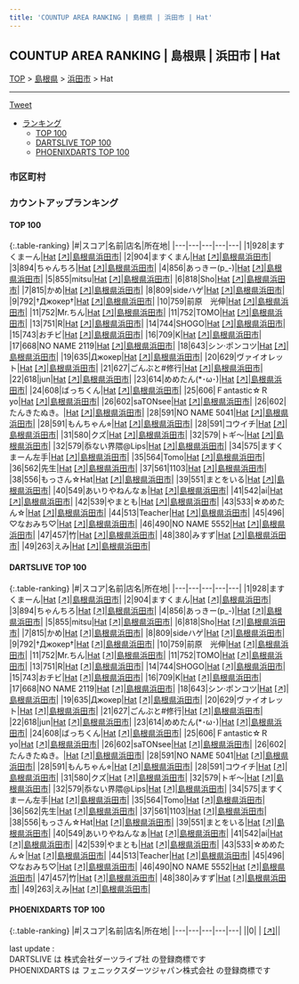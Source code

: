 ```yaml
---
title: 'COUNTUP AREA RANKING | 島根県 | 浜田市 | Hat'
---
```

## COUNTUP AREA RANKING | 島根県 | 浜田市 | Hat

[TOP](/darts/rank/) > [島根県](/darts/rank/島根県/) > [浜田市](/darts/rank/島根県/浜田市/) > Hat

___

<a href="https://twitter.com/share?ref_src=twsrc%5Etfw" data-text="COUNTUP AREA RANKING | 島根県浜田市Hat" class="twitter-share-button" data-hashtags="DARTSLIVE,PHOENIXDARTS,darts,ダーツ" data-show-count="false">Tweet</a>

* [ランキング](#カウントアップランキング)
    * [TOP 100](#top-100)
    * [DARTSLIVE TOP 100](#dartslive-top-100)
    * [PHOENIXDARTS TOP 100](#phoenixdarts-top-100)

### 市区町村

<ul>

</ul>

### カウントアップランキング

#### TOP 100



{:.table-ranking}
|#|スコア|名前|店名|所在地|
|---|---|---|---|---|
|1|928|<span class="rank-name-dl">ますくまーん</span>|<a href="/darts/rank/shops/c84312fd215c1f92fec1ae84bb28bd87.html">Hat</a> <a href="https://search.dartslive.com/jp/shop/c84312fd215c1f92fec1ae84bb28bd87">[↗]</a>|<a href="/darts/rank/島根県/浜田市">島根県浜田市</a>|
|2|904|<span class="rank-name-dl">ますくまん</span>|<a href="/darts/rank/shops/c84312fd215c1f92fec1ae84bb28bd87.html">Hat</a> <a href="https://search.dartslive.com/jp/shop/c84312fd215c1f92fec1ae84bb28bd87">[↗]</a>|<a href="/darts/rank/島根県/浜田市">島根県浜田市</a>|
|3|894|<span class="rank-name-dl">ちゃんちろ</span>|<a href="/darts/rank/shops/c84312fd215c1f92fec1ae84bb28bd87.html">Hat</a> <a href="https://search.dartslive.com/jp/shop/c84312fd215c1f92fec1ae84bb28bd87">[↗]</a>|<a href="/darts/rank/島根県/浜田市">島根県浜田市</a>|
|4|856|<span class="rank-name-dl">あっきー(p_-)</span>|<a href="/darts/rank/shops/c84312fd215c1f92fec1ae84bb28bd87.html">Hat</a> <a href="https://search.dartslive.com/jp/shop/c84312fd215c1f92fec1ae84bb28bd87">[↗]</a>|<a href="/darts/rank/島根県/浜田市">島根県浜田市</a>|
|5|855|<span class="rank-name-dl">mitsu</span>|<a href="/darts/rank/shops/c84312fd215c1f92fec1ae84bb28bd87.html">Hat</a> <a href="https://search.dartslive.com/jp/shop/c84312fd215c1f92fec1ae84bb28bd87">[↗]</a>|<a href="/darts/rank/島根県/浜田市">島根県浜田市</a>|
|6|818|<span class="rank-name-dl">Sho</span>|<a href="/darts/rank/shops/c84312fd215c1f92fec1ae84bb28bd87.html">Hat</a> <a href="https://search.dartslive.com/jp/shop/c84312fd215c1f92fec1ae84bb28bd87">[↗]</a>|<a href="/darts/rank/島根県/浜田市">島根県浜田市</a>|
|7|815|<span class="rank-name-dl">かめ</span>|<a href="/darts/rank/shops/c84312fd215c1f92fec1ae84bb28bd87.html">Hat</a> <a href="https://search.dartslive.com/jp/shop/c84312fd215c1f92fec1ae84bb28bd87">[↗]</a>|<a href="/darts/rank/島根県/浜田市">島根県浜田市</a>|
|8|809|<span class="rank-name-dl">sideハゲ</span>|<a href="/darts/rank/shops/c84312fd215c1f92fec1ae84bb28bd87.html">Hat</a> <a href="https://search.dartslive.com/jp/shop/c84312fd215c1f92fec1ae84bb28bd87">[↗]</a>|<a href="/darts/rank/島根県/浜田市">島根県浜田市</a>|
|9|792|<span class="rank-name-dl">†Джокер†</span>|<a href="/darts/rank/shops/c84312fd215c1f92fec1ae84bb28bd87.html">Hat</a> <a href="https://search.dartslive.com/jp/shop/c84312fd215c1f92fec1ae84bb28bd87">[↗]</a>|<a href="/darts/rank/島根県/浜田市">島根県浜田市</a>|
|10|759|<span class="rank-name-dl">前原　光伸</span>|<a href="/darts/rank/shops/c84312fd215c1f92fec1ae84bb28bd87.html">Hat</a> <a href="https://search.dartslive.com/jp/shop/c84312fd215c1f92fec1ae84bb28bd87">[↗]</a>|<a href="/darts/rank/島根県/浜田市">島根県浜田市</a>|
|11|752|<span class="rank-name-dl">Mr.ちん</span>|<a href="/darts/rank/shops/c84312fd215c1f92fec1ae84bb28bd87.html">Hat</a> <a href="https://search.dartslive.com/jp/shop/c84312fd215c1f92fec1ae84bb28bd87">[↗]</a>|<a href="/darts/rank/島根県/浜田市">島根県浜田市</a>|
|11|752|<span class="rank-name-dl">TOMO</span>|<a href="/darts/rank/shops/c84312fd215c1f92fec1ae84bb28bd87.html">Hat</a> <a href="https://search.dartslive.com/jp/shop/c84312fd215c1f92fec1ae84bb28bd87">[↗]</a>|<a href="/darts/rank/島根県/浜田市">島根県浜田市</a>|
|13|751|<span class="rank-name-dl">R</span>|<a href="/darts/rank/shops/c84312fd215c1f92fec1ae84bb28bd87.html">Hat</a> <a href="https://search.dartslive.com/jp/shop/c84312fd215c1f92fec1ae84bb28bd87">[↗]</a>|<a href="/darts/rank/島根県/浜田市">島根県浜田市</a>|
|14|744|<span class="rank-name-dl">SHOGO</span>|<a href="/darts/rank/shops/c84312fd215c1f92fec1ae84bb28bd87.html">Hat</a> <a href="https://search.dartslive.com/jp/shop/c84312fd215c1f92fec1ae84bb28bd87">[↗]</a>|<a href="/darts/rank/島根県/浜田市">島根県浜田市</a>|
|15|743|<span class="rank-name-dl">おチビ</span>|<a href="/darts/rank/shops/c84312fd215c1f92fec1ae84bb28bd87.html">Hat</a> <a href="https://search.dartslive.com/jp/shop/c84312fd215c1f92fec1ae84bb28bd87">[↗]</a>|<a href="/darts/rank/島根県/浜田市">島根県浜田市</a>|
|16|709|<span class="rank-name-dl">K</span>|<a href="/darts/rank/shops/c84312fd215c1f92fec1ae84bb28bd87.html">Hat</a> <a href="https://search.dartslive.com/jp/shop/c84312fd215c1f92fec1ae84bb28bd87">[↗]</a>|<a href="/darts/rank/島根県/浜田市">島根県浜田市</a>|
|17|668|<span class="rank-name-dl">NO NAME 2119</span>|<a href="/darts/rank/shops/c84312fd215c1f92fec1ae84bb28bd87.html">Hat</a> <a href="https://search.dartslive.com/jp/shop/c84312fd215c1f92fec1ae84bb28bd87">[↗]</a>|<a href="/darts/rank/島根県/浜田市">島根県浜田市</a>|
|18|643|<span class="rank-name-dl">シン·ポンコツ</span>|<a href="/darts/rank/shops/c84312fd215c1f92fec1ae84bb28bd87.html">Hat</a> <a href="https://search.dartslive.com/jp/shop/c84312fd215c1f92fec1ae84bb28bd87">[↗]</a>|<a href="/darts/rank/島根県/浜田市">島根県浜田市</a>|
|19|635|<span class="rank-name-dl">Джокер</span>|<a href="/darts/rank/shops/c84312fd215c1f92fec1ae84bb28bd87.html">Hat</a> <a href="https://search.dartslive.com/jp/shop/c84312fd215c1f92fec1ae84bb28bd87">[↗]</a>|<a href="/darts/rank/島根県/浜田市">島根県浜田市</a>|
|20|629|<span class="rank-name-dl">ヴァイオレット</span>|<a href="/darts/rank/shops/c84312fd215c1f92fec1ae84bb28bd87.html">Hat</a> <a href="https://search.dartslive.com/jp/shop/c84312fd215c1f92fec1ae84bb28bd87">[↗]</a>|<a href="/darts/rank/島根県/浜田市">島根県浜田市</a>|
|21|627|<span class="rank-name-dl">ごんぶと#修行</span>|<a href="/darts/rank/shops/c84312fd215c1f92fec1ae84bb28bd87.html">Hat</a> <a href="https://search.dartslive.com/jp/shop/c84312fd215c1f92fec1ae84bb28bd87">[↗]</a>|<a href="/darts/rank/島根県/浜田市">島根県浜田市</a>|
|22|618|<span class="rank-name-dl">jun</span>|<a href="/darts/rank/shops/c84312fd215c1f92fec1ae84bb28bd87.html">Hat</a> <a href="https://search.dartslive.com/jp/shop/c84312fd215c1f92fec1ae84bb28bd87">[↗]</a>|<a href="/darts/rank/島根県/浜田市">島根県浜田市</a>|
|23|614|<span class="rank-name-dl">めめたん(*･ω･)</span>|<a href="/darts/rank/shops/c84312fd215c1f92fec1ae84bb28bd87.html">Hat</a> <a href="https://search.dartslive.com/jp/shop/c84312fd215c1f92fec1ae84bb28bd87">[↗]</a>|<a href="/darts/rank/島根県/浜田市">島根県浜田市</a>|
|24|608|<span class="rank-name-dl">ばっちくん</span>|<a href="/darts/rank/shops/c84312fd215c1f92fec1ae84bb28bd87.html">Hat</a> <a href="https://search.dartslive.com/jp/shop/c84312fd215c1f92fec1ae84bb28bd87">[↗]</a>|<a href="/darts/rank/島根県/浜田市">島根県浜田市</a>|
|25|606|<span class="rank-name-dl">Ｆantastic☆Ｒyo</span>|<a href="/darts/rank/shops/c84312fd215c1f92fec1ae84bb28bd87.html">Hat</a> <a href="https://search.dartslive.com/jp/shop/c84312fd215c1f92fec1ae84bb28bd87">[↗]</a>|<a href="/darts/rank/島根県/浜田市">島根県浜田市</a>|
|26|602|<span class="rank-name-dl">saTONsee</span>|<a href="/darts/rank/shops/c84312fd215c1f92fec1ae84bb28bd87.html">Hat</a> <a href="https://search.dartslive.com/jp/shop/c84312fd215c1f92fec1ae84bb28bd87">[↗]</a>|<a href="/darts/rank/島根県/浜田市">島根県浜田市</a>|
|26|602|<span class="rank-name-dl">たんきたぬき。</span>|<a href="/darts/rank/shops/c84312fd215c1f92fec1ae84bb28bd87.html">Hat</a> <a href="https://search.dartslive.com/jp/shop/c84312fd215c1f92fec1ae84bb28bd87">[↗]</a>|<a href="/darts/rank/島根県/浜田市">島根県浜田市</a>|
|28|591|<span class="rank-name-dl">NO NAME 5041</span>|<a href="/darts/rank/shops/c84312fd215c1f92fec1ae84bb28bd87.html">Hat</a> <a href="https://search.dartslive.com/jp/shop/c84312fd215c1f92fec1ae84bb28bd87">[↗]</a>|<a href="/darts/rank/島根県/浜田市">島根県浜田市</a>|
|28|591|<span class="rank-name-dl">もんちゃん⭐︎</span>|<a href="/darts/rank/shops/c84312fd215c1f92fec1ae84bb28bd87.html">Hat</a> <a href="https://search.dartslive.com/jp/shop/c84312fd215c1f92fec1ae84bb28bd87">[↗]</a>|<a href="/darts/rank/島根県/浜田市">島根県浜田市</a>|
|28|591|<span class="rank-name-dl">コウイチ</span>|<a href="/darts/rank/shops/c84312fd215c1f92fec1ae84bb28bd87.html">Hat</a> <a href="https://search.dartslive.com/jp/shop/c84312fd215c1f92fec1ae84bb28bd87">[↗]</a>|<a href="/darts/rank/島根県/浜田市">島根県浜田市</a>|
|31|580|<span class="rank-name-dl">クズ</span>|<a href="/darts/rank/shops/c84312fd215c1f92fec1ae84bb28bd87.html">Hat</a> <a href="https://search.dartslive.com/jp/shop/c84312fd215c1f92fec1ae84bb28bd87">[↗]</a>|<a href="/darts/rank/島根県/浜田市">島根県浜田市</a>|
|32|579|<span class="rank-name-dl">トギ〜</span>|<a href="/darts/rank/shops/c84312fd215c1f92fec1ae84bb28bd87.html">Hat</a> <a href="https://search.dartslive.com/jp/shop/c84312fd215c1f92fec1ae84bb28bd87">[↗]</a>|<a href="/darts/rank/島根県/浜田市">島根県浜田市</a>|
|32|579|<span class="rank-name-dl">忝ない界隈@Lips</span>|<a href="/darts/rank/shops/c84312fd215c1f92fec1ae84bb28bd87.html">Hat</a> <a href="https://search.dartslive.com/jp/shop/c84312fd215c1f92fec1ae84bb28bd87">[↗]</a>|<a href="/darts/rank/島根県/浜田市">島根県浜田市</a>|
|34|575|<span class="rank-name-dl">ますくまーん左手</span>|<a href="/darts/rank/shops/c84312fd215c1f92fec1ae84bb28bd87.html">Hat</a> <a href="https://search.dartslive.com/jp/shop/c84312fd215c1f92fec1ae84bb28bd87">[↗]</a>|<a href="/darts/rank/島根県/浜田市">島根県浜田市</a>|
|35|564|<span class="rank-name-dl">Tomo</span>|<a href="/darts/rank/shops/c84312fd215c1f92fec1ae84bb28bd87.html">Hat</a> <a href="https://search.dartslive.com/jp/shop/c84312fd215c1f92fec1ae84bb28bd87">[↗]</a>|<a href="/darts/rank/島根県/浜田市">島根県浜田市</a>|
|36|562|<span class="rank-name-dl">先生</span>|<a href="/darts/rank/shops/c84312fd215c1f92fec1ae84bb28bd87.html">Hat</a> <a href="https://search.dartslive.com/jp/shop/c84312fd215c1f92fec1ae84bb28bd87">[↗]</a>|<a href="/darts/rank/島根県/浜田市">島根県浜田市</a>|
|37|561|<span class="rank-name-dl">1103</span>|<a href="/darts/rank/shops/c84312fd215c1f92fec1ae84bb28bd87.html">Hat</a> <a href="https://search.dartslive.com/jp/shop/c84312fd215c1f92fec1ae84bb28bd87">[↗]</a>|<a href="/darts/rank/島根県/浜田市">島根県浜田市</a>|
|38|556|<span class="rank-name-dl">もっさん☆Hat</span>|<a href="/darts/rank/shops/c84312fd215c1f92fec1ae84bb28bd87.html">Hat</a> <a href="https://search.dartslive.com/jp/shop/c84312fd215c1f92fec1ae84bb28bd87">[↗]</a>|<a href="/darts/rank/島根県/浜田市">島根県浜田市</a>|
|39|551|<span class="rank-name-dl">まとをいる</span>|<a href="/darts/rank/shops/c84312fd215c1f92fec1ae84bb28bd87.html">Hat</a> <a href="https://search.dartslive.com/jp/shop/c84312fd215c1f92fec1ae84bb28bd87">[↗]</a>|<a href="/darts/rank/島根県/浜田市">島根県浜田市</a>|
|40|549|<span class="rank-name-dl">あいりやねんなぁ</span>|<a href="/darts/rank/shops/c84312fd215c1f92fec1ae84bb28bd87.html">Hat</a> <a href="https://search.dartslive.com/jp/shop/c84312fd215c1f92fec1ae84bb28bd87">[↗]</a>|<a href="/darts/rank/島根県/浜田市">島根県浜田市</a>|
|41|542|<span class="rank-name-dl">ai</span>|<a href="/darts/rank/shops/c84312fd215c1f92fec1ae84bb28bd87.html">Hat</a> <a href="https://search.dartslive.com/jp/shop/c84312fd215c1f92fec1ae84bb28bd87">[↗]</a>|<a href="/darts/rank/島根県/浜田市">島根県浜田市</a>|
|42|539|<span class="rank-name-dl">やまとも</span>|<a href="/darts/rank/shops/c84312fd215c1f92fec1ae84bb28bd87.html">Hat</a> <a href="https://search.dartslive.com/jp/shop/c84312fd215c1f92fec1ae84bb28bd87">[↗]</a>|<a href="/darts/rank/島根県/浜田市">島根県浜田市</a>|
|43|533|<span class="rank-name-dl">☆めめたん☆</span>|<a href="/darts/rank/shops/c84312fd215c1f92fec1ae84bb28bd87.html">Hat</a> <a href="https://search.dartslive.com/jp/shop/c84312fd215c1f92fec1ae84bb28bd87">[↗]</a>|<a href="/darts/rank/島根県/浜田市">島根県浜田市</a>|
|44|513|<span class="rank-name-dl">Teacher</span>|<a href="/darts/rank/shops/c84312fd215c1f92fec1ae84bb28bd87.html">Hat</a> <a href="https://search.dartslive.com/jp/shop/c84312fd215c1f92fec1ae84bb28bd87">[↗]</a>|<a href="/darts/rank/島根県/浜田市">島根県浜田市</a>|
|45|496|<span class="rank-name-dl">♡なおみち♡</span>|<a href="/darts/rank/shops/c84312fd215c1f92fec1ae84bb28bd87.html">Hat</a> <a href="https://search.dartslive.com/jp/shop/c84312fd215c1f92fec1ae84bb28bd87">[↗]</a>|<a href="/darts/rank/島根県/浜田市">島根県浜田市</a>|
|46|490|<span class="rank-name-dl">NO NAME 5552</span>|<a href="/darts/rank/shops/c84312fd215c1f92fec1ae84bb28bd87.html">Hat</a> <a href="https://search.dartslive.com/jp/shop/c84312fd215c1f92fec1ae84bb28bd87">[↗]</a>|<a href="/darts/rank/島根県/浜田市">島根県浜田市</a>|
|47|457|<span class="rank-name-dl">竹</span>|<a href="/darts/rank/shops/c84312fd215c1f92fec1ae84bb28bd87.html">Hat</a> <a href="https://search.dartslive.com/jp/shop/c84312fd215c1f92fec1ae84bb28bd87">[↗]</a>|<a href="/darts/rank/島根県/浜田市">島根県浜田市</a>|
|48|380|<span class="rank-name-dl">みすず</span>|<a href="/darts/rank/shops/c84312fd215c1f92fec1ae84bb28bd87.html">Hat</a> <a href="https://search.dartslive.com/jp/shop/c84312fd215c1f92fec1ae84bb28bd87">[↗]</a>|<a href="/darts/rank/島根県/浜田市">島根県浜田市</a>|
|49|263|<span class="rank-name-dl">えみ</span>|<a href="/darts/rank/shops/c84312fd215c1f92fec1ae84bb28bd87.html">Hat</a> <a href="https://search.dartslive.com/jp/shop/c84312fd215c1f92fec1ae84bb28bd87">[↗]</a>|<a href="/darts/rank/島根県/浜田市">島根県浜田市</a>|


#### DARTSLIVE TOP 100



{:.table-ranking}
|#|スコア|名前|店名|所在地|
|---|---|---|---|---|
|1|928|<span class="rank-name-dl">ますくまーん</span>|<a href="/darts/rank/shops/c84312fd215c1f92fec1ae84bb28bd87.html">Hat</a> <a href="https://search.dartslive.com/jp/shop/c84312fd215c1f92fec1ae84bb28bd87">[↗]</a>|<a href="/darts/rank/島根県/浜田市">島根県浜田市</a>|
|2|904|<span class="rank-name-dl">ますくまん</span>|<a href="/darts/rank/shops/c84312fd215c1f92fec1ae84bb28bd87.html">Hat</a> <a href="https://search.dartslive.com/jp/shop/c84312fd215c1f92fec1ae84bb28bd87">[↗]</a>|<a href="/darts/rank/島根県/浜田市">島根県浜田市</a>|
|3|894|<span class="rank-name-dl">ちゃんちろ</span>|<a href="/darts/rank/shops/c84312fd215c1f92fec1ae84bb28bd87.html">Hat</a> <a href="https://search.dartslive.com/jp/shop/c84312fd215c1f92fec1ae84bb28bd87">[↗]</a>|<a href="/darts/rank/島根県/浜田市">島根県浜田市</a>|
|4|856|<span class="rank-name-dl">あっきー(p_-)</span>|<a href="/darts/rank/shops/c84312fd215c1f92fec1ae84bb28bd87.html">Hat</a> <a href="https://search.dartslive.com/jp/shop/c84312fd215c1f92fec1ae84bb28bd87">[↗]</a>|<a href="/darts/rank/島根県/浜田市">島根県浜田市</a>|
|5|855|<span class="rank-name-dl">mitsu</span>|<a href="/darts/rank/shops/c84312fd215c1f92fec1ae84bb28bd87.html">Hat</a> <a href="https://search.dartslive.com/jp/shop/c84312fd215c1f92fec1ae84bb28bd87">[↗]</a>|<a href="/darts/rank/島根県/浜田市">島根県浜田市</a>|
|6|818|<span class="rank-name-dl">Sho</span>|<a href="/darts/rank/shops/c84312fd215c1f92fec1ae84bb28bd87.html">Hat</a> <a href="https://search.dartslive.com/jp/shop/c84312fd215c1f92fec1ae84bb28bd87">[↗]</a>|<a href="/darts/rank/島根県/浜田市">島根県浜田市</a>|
|7|815|<span class="rank-name-dl">かめ</span>|<a href="/darts/rank/shops/c84312fd215c1f92fec1ae84bb28bd87.html">Hat</a> <a href="https://search.dartslive.com/jp/shop/c84312fd215c1f92fec1ae84bb28bd87">[↗]</a>|<a href="/darts/rank/島根県/浜田市">島根県浜田市</a>|
|8|809|<span class="rank-name-dl">sideハゲ</span>|<a href="/darts/rank/shops/c84312fd215c1f92fec1ae84bb28bd87.html">Hat</a> <a href="https://search.dartslive.com/jp/shop/c84312fd215c1f92fec1ae84bb28bd87">[↗]</a>|<a href="/darts/rank/島根県/浜田市">島根県浜田市</a>|
|9|792|<span class="rank-name-dl">†Джокер†</span>|<a href="/darts/rank/shops/c84312fd215c1f92fec1ae84bb28bd87.html">Hat</a> <a href="https://search.dartslive.com/jp/shop/c84312fd215c1f92fec1ae84bb28bd87">[↗]</a>|<a href="/darts/rank/島根県/浜田市">島根県浜田市</a>|
|10|759|<span class="rank-name-dl">前原　光伸</span>|<a href="/darts/rank/shops/c84312fd215c1f92fec1ae84bb28bd87.html">Hat</a> <a href="https://search.dartslive.com/jp/shop/c84312fd215c1f92fec1ae84bb28bd87">[↗]</a>|<a href="/darts/rank/島根県/浜田市">島根県浜田市</a>|
|11|752|<span class="rank-name-dl">Mr.ちん</span>|<a href="/darts/rank/shops/c84312fd215c1f92fec1ae84bb28bd87.html">Hat</a> <a href="https://search.dartslive.com/jp/shop/c84312fd215c1f92fec1ae84bb28bd87">[↗]</a>|<a href="/darts/rank/島根県/浜田市">島根県浜田市</a>|
|11|752|<span class="rank-name-dl">TOMO</span>|<a href="/darts/rank/shops/c84312fd215c1f92fec1ae84bb28bd87.html">Hat</a> <a href="https://search.dartslive.com/jp/shop/c84312fd215c1f92fec1ae84bb28bd87">[↗]</a>|<a href="/darts/rank/島根県/浜田市">島根県浜田市</a>|
|13|751|<span class="rank-name-dl">R</span>|<a href="/darts/rank/shops/c84312fd215c1f92fec1ae84bb28bd87.html">Hat</a> <a href="https://search.dartslive.com/jp/shop/c84312fd215c1f92fec1ae84bb28bd87">[↗]</a>|<a href="/darts/rank/島根県/浜田市">島根県浜田市</a>|
|14|744|<span class="rank-name-dl">SHOGO</span>|<a href="/darts/rank/shops/c84312fd215c1f92fec1ae84bb28bd87.html">Hat</a> <a href="https://search.dartslive.com/jp/shop/c84312fd215c1f92fec1ae84bb28bd87">[↗]</a>|<a href="/darts/rank/島根県/浜田市">島根県浜田市</a>|
|15|743|<span class="rank-name-dl">おチビ</span>|<a href="/darts/rank/shops/c84312fd215c1f92fec1ae84bb28bd87.html">Hat</a> <a href="https://search.dartslive.com/jp/shop/c84312fd215c1f92fec1ae84bb28bd87">[↗]</a>|<a href="/darts/rank/島根県/浜田市">島根県浜田市</a>|
|16|709|<span class="rank-name-dl">K</span>|<a href="/darts/rank/shops/c84312fd215c1f92fec1ae84bb28bd87.html">Hat</a> <a href="https://search.dartslive.com/jp/shop/c84312fd215c1f92fec1ae84bb28bd87">[↗]</a>|<a href="/darts/rank/島根県/浜田市">島根県浜田市</a>|
|17|668|<span class="rank-name-dl">NO NAME 2119</span>|<a href="/darts/rank/shops/c84312fd215c1f92fec1ae84bb28bd87.html">Hat</a> <a href="https://search.dartslive.com/jp/shop/c84312fd215c1f92fec1ae84bb28bd87">[↗]</a>|<a href="/darts/rank/島根県/浜田市">島根県浜田市</a>|
|18|643|<span class="rank-name-dl">シン·ポンコツ</span>|<a href="/darts/rank/shops/c84312fd215c1f92fec1ae84bb28bd87.html">Hat</a> <a href="https://search.dartslive.com/jp/shop/c84312fd215c1f92fec1ae84bb28bd87">[↗]</a>|<a href="/darts/rank/島根県/浜田市">島根県浜田市</a>|
|19|635|<span class="rank-name-dl">Джокер</span>|<a href="/darts/rank/shops/c84312fd215c1f92fec1ae84bb28bd87.html">Hat</a> <a href="https://search.dartslive.com/jp/shop/c84312fd215c1f92fec1ae84bb28bd87">[↗]</a>|<a href="/darts/rank/島根県/浜田市">島根県浜田市</a>|
|20|629|<span class="rank-name-dl">ヴァイオレット</span>|<a href="/darts/rank/shops/c84312fd215c1f92fec1ae84bb28bd87.html">Hat</a> <a href="https://search.dartslive.com/jp/shop/c84312fd215c1f92fec1ae84bb28bd87">[↗]</a>|<a href="/darts/rank/島根県/浜田市">島根県浜田市</a>|
|21|627|<span class="rank-name-dl">ごんぶと#修行</span>|<a href="/darts/rank/shops/c84312fd215c1f92fec1ae84bb28bd87.html">Hat</a> <a href="https://search.dartslive.com/jp/shop/c84312fd215c1f92fec1ae84bb28bd87">[↗]</a>|<a href="/darts/rank/島根県/浜田市">島根県浜田市</a>|
|22|618|<span class="rank-name-dl">jun</span>|<a href="/darts/rank/shops/c84312fd215c1f92fec1ae84bb28bd87.html">Hat</a> <a href="https://search.dartslive.com/jp/shop/c84312fd215c1f92fec1ae84bb28bd87">[↗]</a>|<a href="/darts/rank/島根県/浜田市">島根県浜田市</a>|
|23|614|<span class="rank-name-dl">めめたん(*･ω･)</span>|<a href="/darts/rank/shops/c84312fd215c1f92fec1ae84bb28bd87.html">Hat</a> <a href="https://search.dartslive.com/jp/shop/c84312fd215c1f92fec1ae84bb28bd87">[↗]</a>|<a href="/darts/rank/島根県/浜田市">島根県浜田市</a>|
|24|608|<span class="rank-name-dl">ばっちくん</span>|<a href="/darts/rank/shops/c84312fd215c1f92fec1ae84bb28bd87.html">Hat</a> <a href="https://search.dartslive.com/jp/shop/c84312fd215c1f92fec1ae84bb28bd87">[↗]</a>|<a href="/darts/rank/島根県/浜田市">島根県浜田市</a>|
|25|606|<span class="rank-name-dl">Ｆantastic☆Ｒyo</span>|<a href="/darts/rank/shops/c84312fd215c1f92fec1ae84bb28bd87.html">Hat</a> <a href="https://search.dartslive.com/jp/shop/c84312fd215c1f92fec1ae84bb28bd87">[↗]</a>|<a href="/darts/rank/島根県/浜田市">島根県浜田市</a>|
|26|602|<span class="rank-name-dl">saTONsee</span>|<a href="/darts/rank/shops/c84312fd215c1f92fec1ae84bb28bd87.html">Hat</a> <a href="https://search.dartslive.com/jp/shop/c84312fd215c1f92fec1ae84bb28bd87">[↗]</a>|<a href="/darts/rank/島根県/浜田市">島根県浜田市</a>|
|26|602|<span class="rank-name-dl">たんきたぬき。</span>|<a href="/darts/rank/shops/c84312fd215c1f92fec1ae84bb28bd87.html">Hat</a> <a href="https://search.dartslive.com/jp/shop/c84312fd215c1f92fec1ae84bb28bd87">[↗]</a>|<a href="/darts/rank/島根県/浜田市">島根県浜田市</a>|
|28|591|<span class="rank-name-dl">NO NAME 5041</span>|<a href="/darts/rank/shops/c84312fd215c1f92fec1ae84bb28bd87.html">Hat</a> <a href="https://search.dartslive.com/jp/shop/c84312fd215c1f92fec1ae84bb28bd87">[↗]</a>|<a href="/darts/rank/島根県/浜田市">島根県浜田市</a>|
|28|591|<span class="rank-name-dl">もんちゃん⭐︎</span>|<a href="/darts/rank/shops/c84312fd215c1f92fec1ae84bb28bd87.html">Hat</a> <a href="https://search.dartslive.com/jp/shop/c84312fd215c1f92fec1ae84bb28bd87">[↗]</a>|<a href="/darts/rank/島根県/浜田市">島根県浜田市</a>|
|28|591|<span class="rank-name-dl">コウイチ</span>|<a href="/darts/rank/shops/c84312fd215c1f92fec1ae84bb28bd87.html">Hat</a> <a href="https://search.dartslive.com/jp/shop/c84312fd215c1f92fec1ae84bb28bd87">[↗]</a>|<a href="/darts/rank/島根県/浜田市">島根県浜田市</a>|
|31|580|<span class="rank-name-dl">クズ</span>|<a href="/darts/rank/shops/c84312fd215c1f92fec1ae84bb28bd87.html">Hat</a> <a href="https://search.dartslive.com/jp/shop/c84312fd215c1f92fec1ae84bb28bd87">[↗]</a>|<a href="/darts/rank/島根県/浜田市">島根県浜田市</a>|
|32|579|<span class="rank-name-dl">トギ〜</span>|<a href="/darts/rank/shops/c84312fd215c1f92fec1ae84bb28bd87.html">Hat</a> <a href="https://search.dartslive.com/jp/shop/c84312fd215c1f92fec1ae84bb28bd87">[↗]</a>|<a href="/darts/rank/島根県/浜田市">島根県浜田市</a>|
|32|579|<span class="rank-name-dl">忝ない界隈@Lips</span>|<a href="/darts/rank/shops/c84312fd215c1f92fec1ae84bb28bd87.html">Hat</a> <a href="https://search.dartslive.com/jp/shop/c84312fd215c1f92fec1ae84bb28bd87">[↗]</a>|<a href="/darts/rank/島根県/浜田市">島根県浜田市</a>|
|34|575|<span class="rank-name-dl">ますくまーん左手</span>|<a href="/darts/rank/shops/c84312fd215c1f92fec1ae84bb28bd87.html">Hat</a> <a href="https://search.dartslive.com/jp/shop/c84312fd215c1f92fec1ae84bb28bd87">[↗]</a>|<a href="/darts/rank/島根県/浜田市">島根県浜田市</a>|
|35|564|<span class="rank-name-dl">Tomo</span>|<a href="/darts/rank/shops/c84312fd215c1f92fec1ae84bb28bd87.html">Hat</a> <a href="https://search.dartslive.com/jp/shop/c84312fd215c1f92fec1ae84bb28bd87">[↗]</a>|<a href="/darts/rank/島根県/浜田市">島根県浜田市</a>|
|36|562|<span class="rank-name-dl">先生</span>|<a href="/darts/rank/shops/c84312fd215c1f92fec1ae84bb28bd87.html">Hat</a> <a href="https://search.dartslive.com/jp/shop/c84312fd215c1f92fec1ae84bb28bd87">[↗]</a>|<a href="/darts/rank/島根県/浜田市">島根県浜田市</a>|
|37|561|<span class="rank-name-dl">1103</span>|<a href="/darts/rank/shops/c84312fd215c1f92fec1ae84bb28bd87.html">Hat</a> <a href="https://search.dartslive.com/jp/shop/c84312fd215c1f92fec1ae84bb28bd87">[↗]</a>|<a href="/darts/rank/島根県/浜田市">島根県浜田市</a>|
|38|556|<span class="rank-name-dl">もっさん☆Hat</span>|<a href="/darts/rank/shops/c84312fd215c1f92fec1ae84bb28bd87.html">Hat</a> <a href="https://search.dartslive.com/jp/shop/c84312fd215c1f92fec1ae84bb28bd87">[↗]</a>|<a href="/darts/rank/島根県/浜田市">島根県浜田市</a>|
|39|551|<span class="rank-name-dl">まとをいる</span>|<a href="/darts/rank/shops/c84312fd215c1f92fec1ae84bb28bd87.html">Hat</a> <a href="https://search.dartslive.com/jp/shop/c84312fd215c1f92fec1ae84bb28bd87">[↗]</a>|<a href="/darts/rank/島根県/浜田市">島根県浜田市</a>|
|40|549|<span class="rank-name-dl">あいりやねんなぁ</span>|<a href="/darts/rank/shops/c84312fd215c1f92fec1ae84bb28bd87.html">Hat</a> <a href="https://search.dartslive.com/jp/shop/c84312fd215c1f92fec1ae84bb28bd87">[↗]</a>|<a href="/darts/rank/島根県/浜田市">島根県浜田市</a>|
|41|542|<span class="rank-name-dl">ai</span>|<a href="/darts/rank/shops/c84312fd215c1f92fec1ae84bb28bd87.html">Hat</a> <a href="https://search.dartslive.com/jp/shop/c84312fd215c1f92fec1ae84bb28bd87">[↗]</a>|<a href="/darts/rank/島根県/浜田市">島根県浜田市</a>|
|42|539|<span class="rank-name-dl">やまとも</span>|<a href="/darts/rank/shops/c84312fd215c1f92fec1ae84bb28bd87.html">Hat</a> <a href="https://search.dartslive.com/jp/shop/c84312fd215c1f92fec1ae84bb28bd87">[↗]</a>|<a href="/darts/rank/島根県/浜田市">島根県浜田市</a>|
|43|533|<span class="rank-name-dl">☆めめたん☆</span>|<a href="/darts/rank/shops/c84312fd215c1f92fec1ae84bb28bd87.html">Hat</a> <a href="https://search.dartslive.com/jp/shop/c84312fd215c1f92fec1ae84bb28bd87">[↗]</a>|<a href="/darts/rank/島根県/浜田市">島根県浜田市</a>|
|44|513|<span class="rank-name-dl">Teacher</span>|<a href="/darts/rank/shops/c84312fd215c1f92fec1ae84bb28bd87.html">Hat</a> <a href="https://search.dartslive.com/jp/shop/c84312fd215c1f92fec1ae84bb28bd87">[↗]</a>|<a href="/darts/rank/島根県/浜田市">島根県浜田市</a>|
|45|496|<span class="rank-name-dl">♡なおみち♡</span>|<a href="/darts/rank/shops/c84312fd215c1f92fec1ae84bb28bd87.html">Hat</a> <a href="https://search.dartslive.com/jp/shop/c84312fd215c1f92fec1ae84bb28bd87">[↗]</a>|<a href="/darts/rank/島根県/浜田市">島根県浜田市</a>|
|46|490|<span class="rank-name-dl">NO NAME 5552</span>|<a href="/darts/rank/shops/c84312fd215c1f92fec1ae84bb28bd87.html">Hat</a> <a href="https://search.dartslive.com/jp/shop/c84312fd215c1f92fec1ae84bb28bd87">[↗]</a>|<a href="/darts/rank/島根県/浜田市">島根県浜田市</a>|
|47|457|<span class="rank-name-dl">竹</span>|<a href="/darts/rank/shops/c84312fd215c1f92fec1ae84bb28bd87.html">Hat</a> <a href="https://search.dartslive.com/jp/shop/c84312fd215c1f92fec1ae84bb28bd87">[↗]</a>|<a href="/darts/rank/島根県/浜田市">島根県浜田市</a>|
|48|380|<span class="rank-name-dl">みすず</span>|<a href="/darts/rank/shops/c84312fd215c1f92fec1ae84bb28bd87.html">Hat</a> <a href="https://search.dartslive.com/jp/shop/c84312fd215c1f92fec1ae84bb28bd87">[↗]</a>|<a href="/darts/rank/島根県/浜田市">島根県浜田市</a>|
|49|263|<span class="rank-name-dl">えみ</span>|<a href="/darts/rank/shops/c84312fd215c1f92fec1ae84bb28bd87.html">Hat</a> <a href="https://search.dartslive.com/jp/shop/c84312fd215c1f92fec1ae84bb28bd87">[↗]</a>|<a href="/darts/rank/島根県/浜田市">島根県浜田市</a>|


#### PHOENIXDARTS TOP 100



{:.table-ranking}
|#|スコア|名前|店名|所在地|
|---|---|---|---|---|
||0|<span class="rank-name-dl"> </span>|<a href="/darts/rank/shops/.html"></a> <a href="">[↗]</a>|<a href="/darts/rank//"></a>|


<div class="footer border-top border-gray-light mt-5 pt-3 text-right text-gray">
    last update : <span style="font-weight: italic" id="foot_last_modified"></span><br />
    DARTSLIVE は 株式会社ダーツライブ社 の登録商標です<br />
    PHOENIXDARTS は フェニックスダーツジャパン株式会社 の登録商標です<br />
</div>

<script src="https://cdnjs.cloudflare.com/ajax/libs/jquery.tablesorter/2.31.3/js/jquery.tablesorter.min.js" integrity="sha512-qzgd5cYSZcosqpzpn7zF2ZId8f/8CHmFKZ8j7mU4OUXTNRd5g+ZHBPsgKEwoqxCtdQvExE5LprwwPAgoicguNg==" crossorigin="anonymous" referrerpolicy="no-referrer"></script>
<link rel="stylesheet" href="https://cdnjs.cloudflare.com/ajax/libs/jquery.tablesorter/2.31.3/css/theme.default.min.css" integrity="sha512-wghhOJkjQX0Lh3NSWvNKeZ0ZpNn+SPVXX1Qyc9OCaogADktxrBiBdKGDoqVUOyhStvMBmJQ8ZdMHiR3wuEq8+w==" crossorigin="anonymous" referrerpolicy="no-referrer" />
<script>
$(function() {
    $(".table-ranking").tablesorter({sortList:[[0, 0]]});
    $("#foot_last_modified").text(formatDate(new Date(document.lastModified), 'yyyy-MM-dd HH:mm:ss'));
});
</script>

<script async src="https://platform.twitter.com/widgets.js" charset="utf-8"></script>